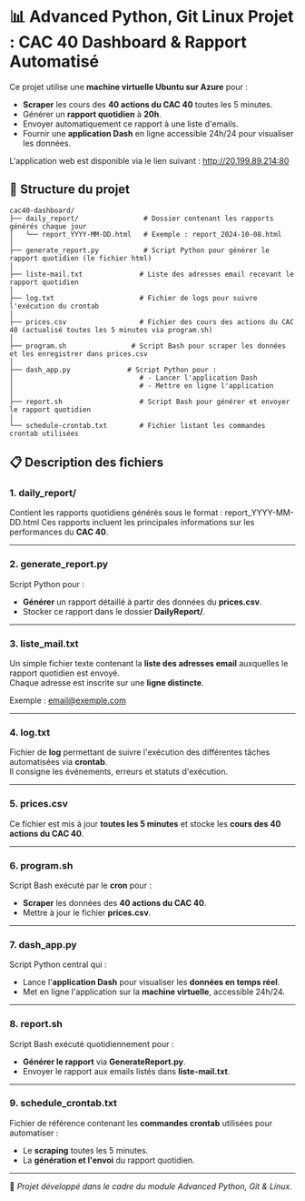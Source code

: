# 📊 Advanced Python, Git Linux Projet : CAC 40 Dashboard & Rapport Automatisé

Ce projet utilise une **machine virtuelle Ubuntu sur Azure** pour :
- **Scraper** les cours des **40 actions du CAC 40** toutes les 5 minutes.
- Générer un **rapport quotidien** à **20h**.
- Envoyer automatiquement ce rapport à une liste d'emails.
- Fournir une **application Dash** en ligne accessible 24h/24 pour visualiser les données.

L'application web est disponible via le lien suivant : http://20.199.89.214:80

## 📂 Structure du projet
```plaintext
cac40-dashboard/
├── daily_report/                # Dossier contenant les rapports générés chaque jour
│   └── report_YYYY-MM-DD.html   # Exemple : report_2024-10-08.html
│
├── generate_report.py           # Script Python pour générer le rapport quotidien (le fichier html)
│
├── liste-mail.txt              # Liste des adresses email recevant le rapport quotidien
│
├── log.txt                     # Fichier de logs pour suivre l'exécution du crontab
│
├── prices.csv                  # Fichier des cours des actions du CAC 40 (actualisé toutes les 5 minutes via program.sh)
│
├── program.sh                # Script Bash pour scraper les données et les enregistrer dans prices.csv
│
├── dash_app.py              # Script Python pour :
│                               # - Lancer l'application Dash
│                               # - Mettre en ligne l'application
│
├── report.sh                   # Script Bash pour générer et envoyer le rapport quotidien
│
└── schedule-crontab.txt        # Fichier listant les commandes crontab utilisées
```
## 📋 Description des fichiers

### 1. **daily_report/**
Contient les rapports quotidiens générés sous le format : report_YYYY-MM-DD.html
Ces rapports incluent les principales informations sur les performances du **CAC 40**.

---

### 2. **generate_report.py**
Script Python pour :
- **Générer** un rapport détaillé à partir des données du **prices.csv**.
- Stocker ce rapport dans le dossier **DailyReport/**.

---

### 3. **liste_mail.txt**
Un simple fichier texte contenant la **liste des adresses email** auxquelles le rapport quotidien est envoyé.  
Chaque adresse est inscrite sur une **ligne distincte**.

Exemple : email@exemple.com

---

### 4. **log.txt**
Fichier de **log** permettant de suivre l'exécution des différentes tâches automatisées via **crontab**.  
Il consigne les événements, erreurs et statuts d'exécution.

---

### 5. **prices.csv**
Ce fichier est mis à jour **toutes les 5 minutes** et stocke les **cours des 40 actions du CAC 40**.

---

### 6. **program.sh**
Script Bash exécuté par le **cron** pour :
- **Scraper** les données des **40 actions du CAC 40**.
- Mettre à jour le fichier **prices.csv**.

---

### 7. **dash_app.py**
Script Python central qui :
- Lance l'**application Dash** pour visualiser les **données en temps réel**.
- Met en ligne l'application sur la **machine virtuelle**, accessible 24h/24.

---

### 8. **report.sh**
Script Bash exécuté quotidiennement pour :
- **Générer le rapport** via **GenerateReport.py**.
- Envoyer le rapport aux emails listés dans **liste-mail.txt**.

---

### 9. **schedule_crontab.txt**
Fichier de référence contenant les **commandes crontab** utilisées pour automatiser :
- Le **scraping** toutes les 5 minutes.
- La **génération et l'envoi** du rapport quotidien.

---

🎯 *Projet développé dans le cadre du module Advanced Python, Git & Linux.*



